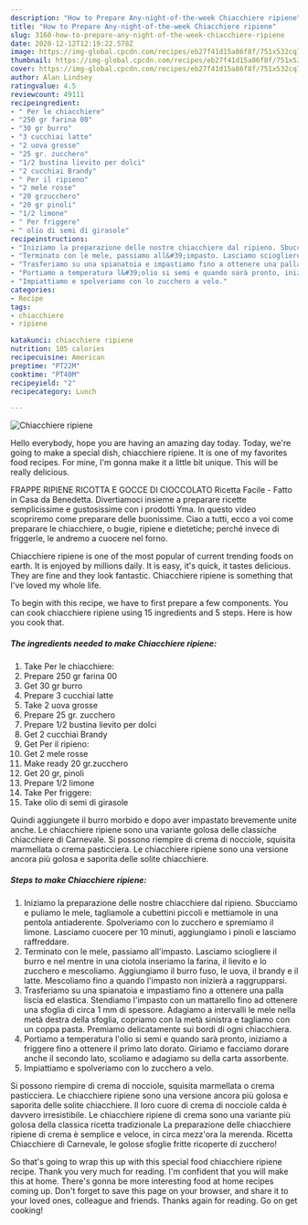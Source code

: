 ```yaml
---
description: "How to Prepare Any-night-of-the-week Chiacchiere ripiene"
title: "How to Prepare Any-night-of-the-week Chiacchiere ripiene"
slug: 3160-how-to-prepare-any-night-of-the-week-chiacchiere-ripiene
date: 2020-12-12T12:19:22.578Z
image: https://img-global.cpcdn.com/recipes/eb27f41d15a86f8f/751x532cq70/chiacchiere-ripiene-recipe-main-photo.jpg
thumbnail: https://img-global.cpcdn.com/recipes/eb27f41d15a86f8f/751x532cq70/chiacchiere-ripiene-recipe-main-photo.jpg
cover: https://img-global.cpcdn.com/recipes/eb27f41d15a86f8f/751x532cq70/chiacchiere-ripiene-recipe-main-photo.jpg
author: Alan Lindsey
ratingvalue: 4.5
reviewcount: 49111
recipeingredient:
- " Per le chiacchiere"
- "250 gr farina 00"
- "30 gr burro"
- "3 cucchiai latte"
- "2 uova grosse"
- "25 gr. zucchero"
- "1/2 bustina lievito per dolci"
- "2 cucchiai Brandy"
- " Per il ripieno"
- "2 mele rosse"
- "20 grzucchero"
- "20 gr pinoli"
- "1/2 limone"
- " Per friggere"
- " olio di semi di girasole"
recipeinstructions:
- "Iniziamo la preparazione delle nostre chiacchiere dal ripieno. Sbucciamo e puliamo le mele, tagliamole a cubettini piccoli e mettiamole in una pentola antiaderente. Spolveriamo con lo zucchero e spremiamo il limone. Lasciamo cuocere per 10 minuti, aggiungiamo i pinoli e lasciamo raffreddare."
- "Terminato con le mele, passiamo all&#39;impasto. Lasciamo sciogliere il burro e nel mentre in una ciotola inseriamo la farina, il lievito e lo zucchero e mescoliamo. Aggiungiamo il burro fuso, le uova, il brandy e il latte. Mescoliamo fino a quando l&#39;impasto non inizierà a raggrupparsi."
- "Trasferiamo su una spianatoia e impastiamo fino a ottenere una palla liscia ed elastica. Stendiamo l&#39;impasto con un mattarello fino ad ottenere una sfoglia di circa 1 mm di spessore. Adagiamo a intervalli le mele nella metà destra della sfoglia, copriamo con la metà sinistra e tagliamo con un coppa pasta. Premiamo delicatamente sui bordi di ogni chiacchiera."
- "Portiamo a temperatura l&#39;olio si semi e quando sarà pronto, iniziamo a friggere fino a ottenere il primo lato dorato. Giriamo e facciamo dorare anche il secondo lato, scoliamo e adagiamo su della carta assorbente."
- "Impiattiamo e spolveriamo con lo zucchero a velo."
categories:
- Recipe
tags:
- chiacchiere
- ripiene

katakunci: chiacchiere ripiene 
nutrition: 105 calories
recipecuisine: American
preptime: "PT22M"
cooktime: "PT40M"
recipeyield: "2"
recipecategory: Lunch

---
```



![Chiacchiere ripiene](https://img-global.cpcdn.com/recipes/eb27f41d15a86f8f/751x532cq70/chiacchiere-ripiene-recipe-main-photo.jpg)

Hello everybody, hope you are having an amazing day today. Today, we're going to make a special dish, chiacchiere ripiene. It is one of my favorites food recipes. For mine, I'm gonna make it a little bit unique. This will be really delicious.

FRAPPE RIPIENE RICOTTA E GOCCE DI CIOCCOLATO Ricetta Facile - Fatto in Casa da Benedetta. Divertiamoci insieme a preparare ricette semplicissime e gustosissime con i prodotti Yma. In questo video scopriremo come preparare delle buonissime. Ciao a tutti, ecco a voi come preparare le chiacchiere, o bugie, ripiene e dietetiche; perché invece di friggerle, le andremo a cuocere nel forno.

Chiacchiere ripiene is one of the most popular of current trending foods on earth. It is enjoyed by millions daily. It is easy, it's quick, it tastes delicious. They are fine and they look fantastic. Chiacchiere ripiene is something that I've loved my whole life.


To begin with this recipe, we have to first prepare a few components. You can cook chiacchiere ripiene using 15 ingredients and 5 steps. Here is how you cook that.

<!--inarticleads1-->

##### The ingredients needed to make Chiacchiere ripiene:

1. Take  Per le chiacchiere:
1. Prepare 250 gr farina 00
1. Get 30 gr burro
1. Prepare 3 cucchiai latte
1. Take 2 uova grosse
1. Prepare 25 gr. zucchero
1. Prepare 1/2 bustina lievito per dolci
1. Get 2 cucchiai Brandy
1. Get  Per il ripieno:
1. Get 2 mele rosse
1. Make ready 20 gr.zucchero
1. Get 20 gr, pinoli
1. Prepare 1/2 limone
1. Take  Per friggere:
1. Take  olio di semi di girasole


Quindi aggiungete il burro morbido e dopo aver impastato brevemente unite anche. Le chiacchiere ripiene sono una variante golosa delle classiche chiacchiere di Carnevale. Si possono riempire di crema di nocciole, squisita marmellata o crema pasticciera. Le chiacchiere ripiene sono una versione ancora più golosa e saporita delle solite chiacchiere. 

<!--inarticleads2-->

##### Steps to make Chiacchiere ripiene:

1. Iniziamo la preparazione delle nostre chiacchiere dal ripieno. Sbucciamo e puliamo le mele, tagliamole a cubettini piccoli e mettiamole in una pentola antiaderente. Spolveriamo con lo zucchero e spremiamo il limone. Lasciamo cuocere per 10 minuti, aggiungiamo i pinoli e lasciamo raffreddare.
1. Terminato con le mele, passiamo all&#39;impasto. Lasciamo sciogliere il burro e nel mentre in una ciotola inseriamo la farina, il lievito e lo zucchero e mescoliamo. Aggiungiamo il burro fuso, le uova, il brandy e il latte. Mescoliamo fino a quando l&#39;impasto non inizierà a raggrupparsi.
1. Trasferiamo su una spianatoia e impastiamo fino a ottenere una palla liscia ed elastica. Stendiamo l&#39;impasto con un mattarello fino ad ottenere una sfoglia di circa 1 mm di spessore. Adagiamo a intervalli le mele nella metà destra della sfoglia, copriamo con la metà sinistra e tagliamo con un coppa pasta. Premiamo delicatamente sui bordi di ogni chiacchiera.
1. Portiamo a temperatura l&#39;olio si semi e quando sarà pronto, iniziamo a friggere fino a ottenere il primo lato dorato. Giriamo e facciamo dorare anche il secondo lato, scoliamo e adagiamo su della carta assorbente.
1. Impiattiamo e spolveriamo con lo zucchero a velo.


Si possono riempire di crema di nocciole, squisita marmellata o crema pasticciera. Le chiacchiere ripiene sono una versione ancora più golosa e saporita delle solite chiacchiere. Il loro cuore di crema di nocciole calda è davvero irresistibile. Le chiacchiere ripiene di crema sono una variante più golosa della classica ricetta tradizionale La preparazione delle chiacchiere ripiene di crema è semplice e veloce, in circa mezz&#39;ora la merenda. Ricetta Chiacchiere di Carnevale, le golose sfoglie fritte ricoperte di zucchero! 

So that's going to wrap this up with this special food chiacchiere ripiene recipe. Thank you very much for reading. I'm confident that you will make this at home. There's gonna be more interesting food at home recipes coming up. Don't forget to save this page on your browser, and share it to your loved ones, colleague and friends. Thanks again for reading. Go on get cooking!
